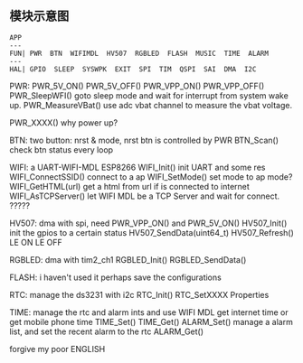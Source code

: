 ## 模块示意图

```
APP
---
FUN| PWR  BTN  WIFIMDL  HV507  RGBLED  FLASH  MUSIC  TIME  ALARM
---
HAL| GPIO  SLEEP  SYSWPK  EXIT  SPI  TIM  QSPI  SAI  DMA  I2C
```

PWR:
PWR_5V_ON()
PWR_5V_OFF()
PWR_VPP_ON()
PWR_VPP_OFF()
PWR_SleepWFI()  goto sleep mode and wait for interrupt from system wake up.
PWR_MeasureVBat() use adc vbat channel to measure the vbat voltage.

PWR_XXXX() why power up?

BTN: two button: nrst & mode, nrst btn is controlled by PWR
BTN_Scan() check btn status every loop

WIFI: a UART-WIFI-MDL ESP8266
WIFI_Init() init UART and some res
WIFI_ConnectSSID() connect to a ap
WIFI_SetMode()  set mode to ap mode?
WIFI_GetHTML(url)  get a html from url if is connected to internet
WIFI_AsTCPServer()  let WIFI MDL be a TCP Server and wait for connect.
?????

HV507: dma with spi, need PWR_VPP_ON() and PWR_5V_ON()
HV507_Init()  init the gpios to a certain status
HV507_SendData(uint64_t)
HV507_Refresh()  LE ON LE OFF

RGBLED: dma with tim2_ch1
RGBLED_Init()
RGBLED_SendData()

FLASH: i haven't used it perhaps save the configurations

RTC: manage the ds3231 with i2c
RTC_Init()
RTC_SetXXXX Properties

TIME: manage the rtc and alarm ints and use WIFI MDL get internet time or get mobile phone time
TIME_Set()
TIME_Get()
ALARM_Set()  manage a alarm list, and set the recent alarm to the rtc
ALARM_Get()

forgive my poor ENGLISH